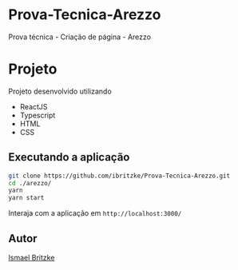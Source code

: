 # Prova-Tecnica-Arezzo
Prova técnica -  Criação de página - Arezzo

# Projeto
Projeto desenvolvido utilizando 
- ReactJS
- Typescript
- HTML
- CSS

## Executando a aplicação
```BASH
git clone https://github.com/ibritzke/Prova-Tecnica-Arezzo.git
cd ./arezzo/
yarn
yarn start
```
Interaja com a aplicação em `http://localhost:3000/`


## Autor
[Ismael Britzke](https://github.com/ibritzke)
